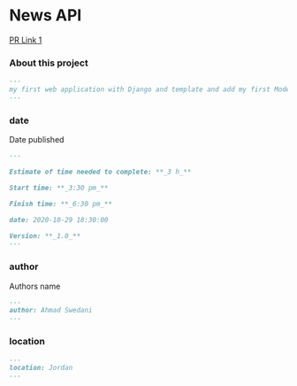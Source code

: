 # News API

[PR Link 1](https://github.com/ahmad-swedani/drf-auth/pull/1)


### About this project

```markdown
---
my first web application with Django and template and add my first Models "post"
---
```

### date

Date published

```markdown
---

Estimate of time needed to complete: **_3 h_**

Start time: **_3:30 pm_**

Finish time: **_6:30 pm_**

date: 2020-10-29 18:30:00 

Version: **_1.0_**
---
```

### author

Authors name

```markdown
---
author: Ahmad Swedani
---
```

### location

```markdown
---
location: Jordan
---
```
